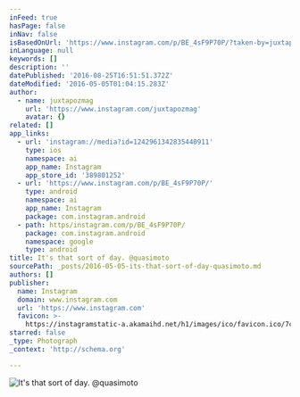 ```yaml
---
inFeed: true
hasPage: false
inNav: false
isBasedOnUrl: 'https://www.instagram.com/p/BE_4sF9P70P/?taken-by=juxtapozmag'
inLanguage: null
keywords: []
description: ''
datePublished: '2016-08-25T16:51:51.372Z'
dateModified: '2016-05-05T01:04:15.283Z'
author:
  - name: juxtapozmag
    url: 'https://www.instagram.com/juxtapozmag'
    avatar: {}
related: []
app_links:
  - url: 'instagram://media?id=1242961342835440911'
    type: ios
    namespace: ai
    app_name: Instagram
    app_store_id: '389801252'
  - url: 'https://www.instagram.com/p/BE_4sF9P70P/'
    type: android
    namespace: ai
    app_name: Instagram
    package: com.instagram.android
  - path: https/instagram.com/p/BE_4sF9P70P/
    package: com.instagram.android
    namespace: google
    type: android
title: It's that sort of day. @quasimoto
sourcePath: _posts/2016-05-05-its-that-sort-of-day-quasimoto.md
authors: []
publisher:
  name: Instagram
  domain: www.instagram.com
  url: 'https://www.instagram.com'
  favicon: >-
    https://instagramstatic-a.akamaihd.net/h1/images/ico/favicon.ico/7cdab0872b15.ico
starred: false
_type: Photograph
_context: 'http://schema.org'

---
```

![It's that sort of day. @quasimoto](https://s3-us-west-2.amazonaws.com/the-grid-img/p/16caf514df26b12f0670edd69f9c39d8f0ee42bb.jpg)